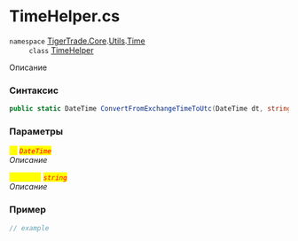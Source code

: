 
# TimeHelper.cs
`namespace` [TigerTrade.Core](../../../../../TigerTrade.Core.md).[Utils](../../../../../TigerTrade.Core/Utils.md).[Time](../../../../../TigerTrade.Core/Utils/Time.md)  
&nbsp;&nbsp;&nbsp;&nbsp;&nbsp;&nbsp;&nbsp;&nbsp;&nbsp;`class` [TimeHelper](../../TimeHelper.cs.md)

Описание

### Синтаксис
```csharp
public static DateTime ConvertFromExchangeTimeToUtc(DateTime dt, string exchange)
```
### Параметры  
<mark style="color:yellow;">`dt`</mark> <mark style="color:red;">*`DateTime`*</mark>  
 *Описание*  
  
<mark style="color:yellow;">`exchange`</mark> <mark style="color:red;">*`string`*</mark>  
 *Описание*  
  


### Пример  
```csharp
// example
```
                    
                    